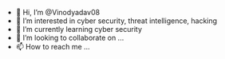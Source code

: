 - 👋 Hi, I’m @Vinodyadav08
- 👀 I’m interested in cyber security, threat intelligence, hacking
- 🌱 I’m currently learning cyber security 
- 💞️ I’m looking to collaborate on ...
- 📫 How to reach me ...

<!---
Vinodyadav08/Vinodyadav08 is a ✨ special ✨ repository because its `README.md` (this file) appears on your GitHub profile.
You can click the Preview link to take a look at your changes.
--->
